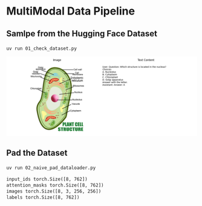 # MultiModal Data Pipeline

## Samlpe from the Hugging Face Dataset
`uv run 01_check_dataset.py`

![](./sample.png)

## Pad the Dataset
`uv run 02_naive_pad_dataloader.py`

```
input_ids torch.Size([8, 762])
attention_masks torch.Size([8, 762])
images torch.Size([8, 3, 256, 256])
labels torch.Size([8, 762])
```